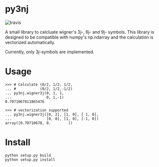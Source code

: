 # py3nj

![travis](https://travis-ci.org/fujiisoup/py3nj.svg?branch=master)

A small library to calcluate wigner's 3j-, 6j- and 9j- symbols.
This library is designed to be compatible with numpy's np.ndarray and
the calculation is vectorized automatically.

Currently, only 3j-symbols are implemented.

# Usage
```
>>> # Calculate (0/2, 1/2, 1/2,
... #           (0/2, 1/2,-1/2)
... py3nj.wigner3j(0, 1, 1,
...                0, 1,-1)
0.7071067811865476

>>> # vectorization supported
... py3nj.wigner3j([0, 2], [1, 0], [ 1, 0],
...                [0, 0], [1, 0], [-1, 0])
array([0.70710678, 0.        ])
```

# Install

```
python setup.py build
python setup.py install
```
